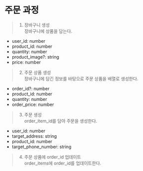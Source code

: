 # 주문 과정

> 1. 장바구니 생성
>    <br/>장바구니에 상품을 담는다.

-   user_id: number
-   product_id: number
-   quantity: number
-   product_image?: string
-   price: number

> 2. 주문 상품 생성
>    <br/>장바구니에 담긴 정보를 바탕으로 주문 상품을 배열로 생성한다.

-   order_id?: number
-   product_id: number
-   quantity: number
-   order_price: number

> 3.  주문 생성
>     <br/>order_item_id를 담아 주문을 생성한다.

-   user_id: number
-   target_address: string
-   product_id: number
-   target_phone_number: string

> 4.  주문 상품에 order_id 업데이트
>     <br/>order_items에 order_id를 업데이트한다.
